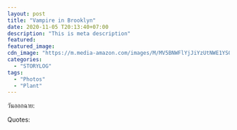 ```yaml
---
layout: post
title: "Vampire in Brooklyn"
date: 2020-11-05 T20:13:40+07:00
description: "This is meta description"
featured:
featured_image:
cdn_image: "https://m.media-amazon.com/images/M/MV5BNWFlYjJiYzUtNWE1YS00YzM5LTkxYzMtN2FlMjI4NTNlNzExXkEyXkFqcGdeQXVyMTQxNzMzNDI@._V1_.jpg"
categories:
  - "STORYLOG"
tags:
  - "Photos"
  - "Plant"
---
```

วันออกฉาย:

Quotes:
